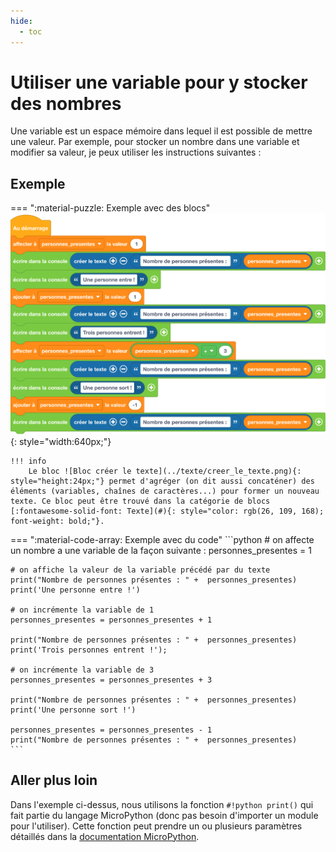 ```yaml
---
hide:
  - toc
---
```


# Utiliser une variable pour y stocker des nombres
Une variable est un espace mémoire dans lequel il est possible de mettre une valeur. Par exemple, pour stocker un nombre dans une variable et modifier sa valeur, je peux utiliser les instructions suivantes :


## Exemple

=== ":material-puzzle: Exemple avec des blocs"
     ![Blocs variable texte](variable_nombre.png){: style="width:640px;"}

    !!! info
        Le bloc ![Bloc créer le texte](../texte/creer_le_texte.png){: style="height:24px;"} permet d'agréger (on dit aussi concaténer) des éléments (variables, chaînes de caractères...) pour former un nouveau texte. Ce bloc peut être trouvé dans la catégorie de blocs [:fontawesome-solid-font: Texte](#){: style="color: rgb(26, 109, 168); font-weight: bold;"}.


=== ":material-code-array: Exemple avec du code"
    ```python
    # on affecte un nombre a une variable de la façon suivante :
    personnes_presentes = 1
    
    # on affiche la valeur de la variable précédé par du texte 
    print("Nombre de personnes présentes : " +  personnes_presentes)
    print('Une personne entre !')
    
    # on incrémente la variable de 1
    personnes_presentes = personnes_presentes + 1
    
    print("Nombre de personnes présentes : " +  personnes_presentes)
    print('Trois personnes entrent !');
    
    # on incrémente la variable de 3
    personnes_presentes = personnes_presentes + 3
    
    print("Nombre de personnes présentes : " +  personnes_presentes)
    print('Une personne sort !')
    
    personnes_presentes = personnes_presentes - 1
    print("Nombre de personnes présentes : " +  personnes_presentes)
    ```

## Aller plus loin
Dans l'exemple ci-dessus, nous utilisons la fonction `#!python print()` qui fait partie du langage MicroPython (donc pas besoin d'importer un module pour l'utiliser). Cette fonction peut prendre un ou plusieurs paramètres détaillés dans la [documentation MicroPython](https://www.micropython.fr/reference/03.builtin/print/).